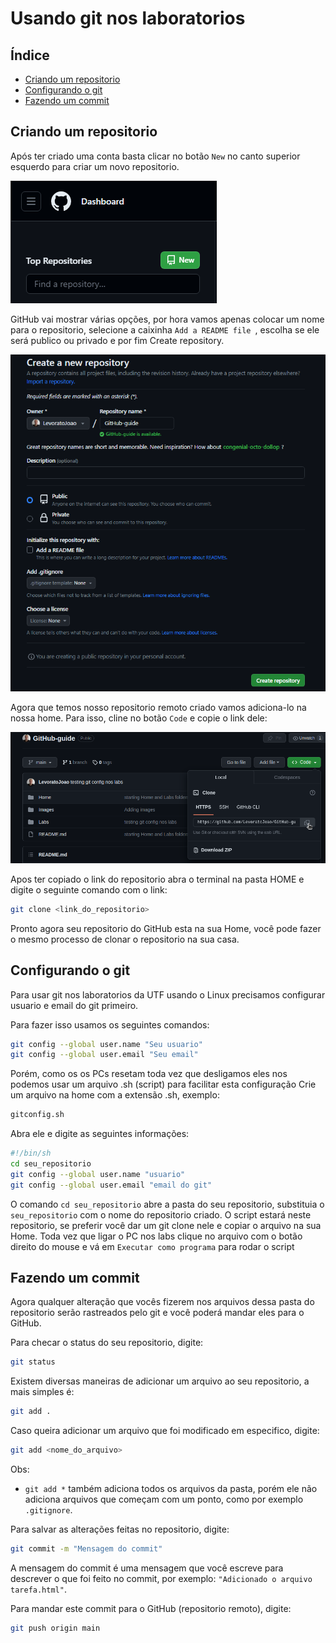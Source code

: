 # Usando git nos laboratorios

## Índice

* [Criando um repositorio](#criando-um-repositorio)
* [Configurando o git](#configurando-o-git)
* [Fazendo um commit](#fazendo-um-commit)

## Criando um repositorio

Após ter criado uma conta basta clicar no botão `` New `` no canto superior esquerdo para criar um novo repositorio.

![New](../Images/new.png)

GitHub vai mostrar várias opções, por hora vamos apenas colocar um nome para o repositorio, selecione a caixinha ``Add a README file ``, escolha se ele será publico ou privado e por fim Create repository.

![Criando_repositorio](../Images/criando_repositorio.png)

Agora que temos nosso repositorio remoto criado vamos adiciona-lo na nossa home. Para isso, cline no botão ``Code`` e copie o link dele:

![Link_repositorio](../Images/clonar_repositorio.png)

Apos ter copiado o link do repositorio abra o terminal na pasta HOME e digite o seguinte comando com o link:

```bash
git clone <link_do_repositorio>
```
Pronto agora seu repositorio do GitHub esta na sua Home, você pode fazer o mesmo processo de clonar o repositorio na sua casa.

## Configurando o git
Para usar git nos laboratorios da UTF usando o Linux precisamos configurar usuario e email do git primeiro. 

Para fazer isso usamos os seguintes comandos:
```bash
git config --global user.name "Seu usuario"
git config --global user.email "Seu email"
```
Porém, como os os PCs resetam  toda vez que desligamos eles nos podemos usar um arquivo .sh (script) para facilitar esta configuração
Crie um arquivo na home com a extensão .sh, exemplo:

```bash
gitconfig.sh
```

Abra ele e digite as seguintes informações:

```bash
#!/bin/sh
cd seu_repositorio
git config --global user.name "usuario"
git config --global user.email "email do git"
```
O comando `cd seu_repositorio` abre a pasta do seu repositorio, substituia o `seu_repositorio` com o nome do repositorio criado. O script estará neste repositorio, se preferir você dar um git clone nele e copiar o arquivo na sua Home. Toda vez que ligar o PC nos labs clique no arquivo com o botão direito do mouse e vá em `Executar como programa` para rodar o script

## Fazendo um commit
Agora qualquer alteração que vocês fizerem nos arquivos dessa pasta do repositorio serão rastreados pelo git e você poderá mandar eles para o GitHub.

Para checar o status do seu repositorio, digite:

```bash
git status
```

Existem diversas maneiras de adicionar um arquivo ao seu repositorio, a mais simples é:

```bash
git add .
```

Caso queira adicionar um arquivo que foi modificado em especifico, digite:

```bash
git add <nome_do_arquivo>
```

Obs:
- `` git add * `` também adiciona todos os arquivos da pasta, porém ele não adiciona arquivos que começam com um ponto, como por exemplo `` .gitignore ``.

Para salvar as alterações feitas no repositorio, digite:

```bash
git commit -m "Mensagem do commit"
```

A mensagem do commit é uma mensagem que você escreve para descrever o que foi feito no commit, por exemplo: `` "Adicionado o arquivo tarefa.html" ``.

Para mandar este commit para o GitHub (repositorio remoto), digite:

```bash
git push origin main
```
